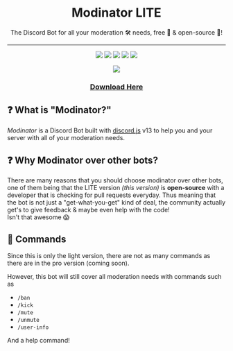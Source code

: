 <script src="https://kit.fontawesome.com/b6dbfc57a8.js" crossorigin="anonymous"></script>
<div align="center">
    <h1>Modinator LITE</h1>
    <p>
        The Discord Bot for all your moderation 🛠️ needs, free 🤑 & open-source 💾!
    </p>
</div>

------

<p align="center">
    <img src="https://img.shields.io/github/issues-raw/TheConwayy/Modinator-LITE">
    <img src="https://img.shields.io/github/issues-pr-raw/TheConwayy/Modinator-LITE">
     <img src="https://img.shields.io/github/forks/TheConwayy/Modinator-LITE" />
     <img src="https://img.shields.io/github/v/release/TheConwayy/Modinator-LITE">
     <img src="https://img.shields.io/github/downloads/TheConwayy/Modinator-LITE/latest/total">
</p>

<p align="center">
    <img src="https://wakatime.com/badge/user/dd480f1a-c90e-441c-9a69-b2a6e5b2294f/project/7bcb57e2-e4d3-4e5d-8754-29321a07d6a8.svg?style=flat">
</p>

<h3 align="center"><a href="https://github.com/TheConwayy/Modinator-LITE/releases/tag/latest">Download Here</a></h3>

## ❓ What is "Modinator?"

*Modinator* is a Discord Bot built with [discord.js](https://discord.js.org) v13 to help you and your server with all of your moderation needs.

## ❓ Why Modinator over other bots?

There are many reasons that you should choose modinator over other bots, one of them being that the LITE version *(this version)* is **open-source** with a developer that is checking for pull requests everyday. Thus meaning that the bot is not just a "get-what-you-get" kind of deal, the community actually get's to give feedback & maybe even help with the code!</br>
Isn't that awesome 😱

## 🧾 Commands

Since this is only the light version, there are not as many commands as there are in the pro version (coming soon).

However, this bot will still cover all moderation needs with commands such as

- `/ban`
- `/kick`
- `/mute`
- `/unmute`
- `/user-info`

And a help command!